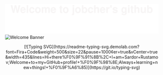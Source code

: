 ![Welcome Banner](https://raw.githubusercontent.com/BEPb/BEPb/dfb3c41cccdaefd89d7fe6d92f6007a1025015a9/assets/Bottom_up.svg)
![Welcome Banner](https://github.com/BEPb/BEPb/blob/main/src/header_.png?raw=true)

<div align="center">
[![Typing SVG](https://readme-typing-svg.demolab.com?font=Fira+Code&weight=500&size=22&pause=1000&center=true&vCenter=true&width=435&lines=Hi+there%F0%9F%91%8B%2C+I+am+Sardor+Rustamov;Welcome+to+my+GitHub+profile!+%F0%9F%98%8E;Always+learning+new+things!+%F0%9F%A6%85)](https://git.io/typing-svg)
</div>

<!-- Here are some ideas to get you started:

- 🔭 I’m currently working on ...
- 🌱 I’m currently learning ...
- 👯 I’m looking to collaborate on ...
- 🤔 I’m looking for help with ...
- 💬 Ask me about ...
- 📫 How to reach me: ...
- 😄 Pronouns: ...
- ⚡ Fun fact: ...
-->
